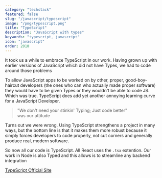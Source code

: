 ```yaml
---
category: "techstack"
featured: false
slug: "/javascript/typescript"
image: "/png/typescript.png"
title: "TypeScript"
description: "JavaScript with types"
keywords: "typescript, javascript"
icon: "javascript"
order: 2010
---
```

It took us a while to embrace TypeScript in our work. Having grown up with earlier versions of JavaScript which did not have Types, we had to code around those problems

To allow JavaScript apps to be worked on by other, proper, good-boy-haircut developers (the ones who can who actually made proper software) they would have to be given Types or they wouldn't be able to code JS. Which was true. TypeScript does add yet another annoying learning curve for a JavaScript Developer. 

> "We don't need your stinkin' Typing; Just code better"  
was our attitude

Turns out we were wrong. Using TypeScript strengthens a project in many ways, but the bottom line is that it makes them more robust because it simply forces developers to code properly, not cut corners and generally produce real, modern software.

So now all our code is TypeScript. All React uses the `.tsx` extention. Our work in Node is also Typed and this allows is to streamline any backend integration 

[TypeScript Official Site](https://www.typescriptlang.org/)  